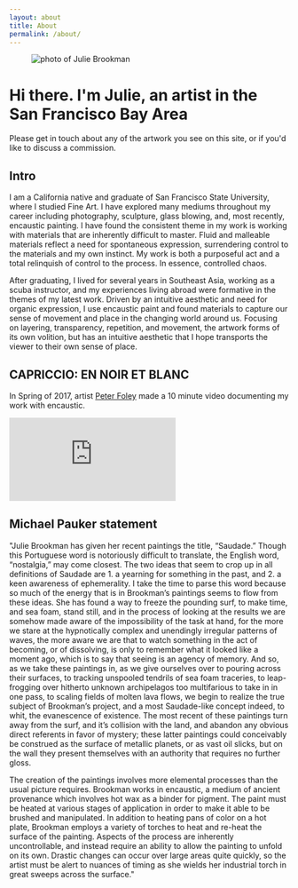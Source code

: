 ```yaml
---
layout: about
title: About
permalink: /about/
---
```


<figure class="portrait">
  <img src="{{site.baseurl}}/assets/img/jb-portrait.jpg"
       alt="photo of Julie Brookman" />
</figure>

# Hi there. I'm Julie, an artist in the San Francisco Bay Area

Please get in touch about any of the artwork you see on this site, or if you'd like to discuss a commission.


## Intro
I am a California native and graduate of San Francisco State University, where I studied Fine Art. I have explored many mediums throughout my career including photography, sculpture, glass blowing, and, most recently, encaustic painting. I have found the consistent theme in my work is working with materials that are inherently difficult to master. Fluid and malleable materials reflect a need for spontaneous expression, surrendering control to the materials and my own instinct. My work is both a purposeful act and a total relinquish of control to the process. In essence, controlled chaos.

After graduating, I lived for several years in Southeast Asia, working as a scuba instructor, and my experiences living abroad were formative in the themes of my latest work. Driven by an intuitive aesthetic and need for organic expression, I use encaustic paint and found materials to capture our sense of movement and place in the changing world around us. Focusing on layering, transparency, repetition, and movement, the artwork forms of its own volition, but has an intuitive aesthetic that I hope transports the viewer to their own sense of place.



## CAPRICCIO: EN NOIR ET BLANC
In Spring of 2017, artist [Peter Foley](http://www.peterfoley.com/) made a 10 minute video documenting my work with encaustic.

<div class="embed-container">
  <iframe src='https://player.vimeo.com/video/211233580' frameborder='0' webkitAllowFullScreen mozallowfullscreen allowFullScreen></iframe>
</div>



## Michael Pauker statement

"Julie Brookman has given her recent paintings the title, “Saudade.” Though this Portuguese word is notoriously difficult to translate, the English word, “nostalgia,” may come closest.  The two ideas that seem to crop up in all definitions of Saudade are 1. a yearning for something in the past, and 2. a keen awareness of ephemerality. I take the time to parse this word because so much of the energy that is in Brookman’s paintings seems to flow from these ideas. She has found a way to freeze the pounding surf, to make time, and sea foam, stand still, and in the process of looking at the results we are somehow made aware of the impossibility of the task at hand, for the more we stare at the hypnotically complex and unendingly irregular patterns of waves, the more aware we are that to watch something in the act of becoming, or of dissolving, is only to remember what it looked like a moment ago, which is to say that seeing is an agency of memory. And so, as we take these paintings in, as we give ourselves over to pouring across their surfaces, to tracking unspooled tendrils of sea foam traceries, to leap-frogging over hitherto unknown archipelagos too multifarious to take in in one pass, to scaling fields of molten lava flows, we begin to realize the true subject of Brookman’s project, and a most Saudade-like concept indeed, to whit, the evanescence of existence. The most recent of these paintings turn away from the surf, and it’s collision with the land, and abandon any obvious direct referents in favor of mystery; these latter paintings could conceivably be construed as the surface of metallic planets, or as vast oil slicks, but on the wall they present themselves with an authority that requires no further gloss.

The creation of the paintings involves more elemental processes than the usual picture requires. Brookman works in encaustic, a medium of ancient provenance which involves hot wax as a binder for pigment. The paint must be heated at various stages of application in order to make it able to be brushed and manipulated. In addition to heating pans of color on a hot plate, Brookman employs a variety of torches to heat and re-heat the surface of the painting. Aspects of the process are inherently uncontrollable, and instead require an ability to allow the painting to unfold on its own. Drastic changes can occur over large areas quite quickly, so the artist must be alert to nuances of timing as she wields her industrial torch in great sweeps across the surface."
